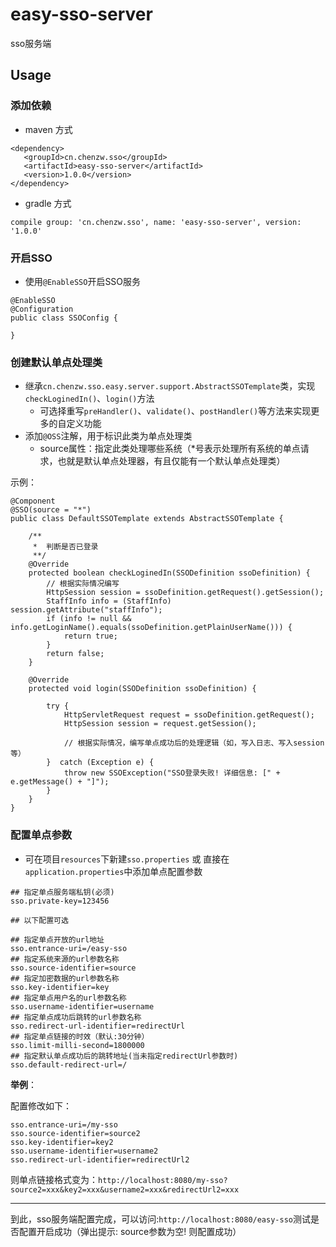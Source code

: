 # easy-sso-server

sso服务端


## Usage

### 添加依赖
 
- maven 方式
 
 ```
<dependency>
    <groupId>cn.chenzw.sso</groupId>
    <artifactId>easy-sso-server</artifactId>
    <version>1.0.0</version>
</dependency>
```

- gradle 方式

```
compile group: 'cn.chenzw.sso', name: 'easy-sso-server', version: '1.0.0'

```

### 开启SSO

- 使用`@EnableSSO`开启SSO服务

```
@EnableSSO
@Configuration
public class SSOConfig {

}
```

### 创建默认单点处理类

- 继承`cn.chenzw.sso.easy.server.support.AbstractSSOTemplate`类，实现`checkLoginedIn()`、`login()`方法
  - 可选择重写`preHandler()`、`validate()`、`postHandler()`等方法来实现更多的自定义功能
- 添加`@OSS`注解，用于标识此类为单点处理类
  -  source属性：指定此类处理哪些系统（*号表示处理所有系统的单点请求，也就是默认单点处理器，有且仅能有一个默认单点处理类）

示例：
```
@Component
@SSO(source = "*")
public class DefaultSSOTemplate extends AbstractSSOTemplate {

    /**
     *  判断是否已登录
     **/
    @Override
    protected boolean checkLoginedIn(SSODefinition ssoDefinition) {
        // 根据实际情况编写
        HttpSession session = ssoDefinition.getRequest().getSession();
        StaffInfo info = (StaffInfo) session.getAttribute("staffInfo");
        if (info != null && info.getLoginName().equals(ssoDefinition.getPlainUserName())) {
            return true;
        }
        return false;
    }

    @Override
    protected void login(SSODefinition ssoDefinition) {

        try {
            HttpServletRequest request = ssoDefinition.getRequest();
            HttpSession session = request.getSession();

            // 根据实际情况，编写单点成功后的处理逻辑（如，写入日志、写入session等）
        }  catch (Exception e) {
            throw new SSOException("SSO登录失败! 详细信息: [" + e.getMessage() + "]");
        }
    }
}
```

### 配置单点参数

- 可在项目`resources`下新建`sso.properties` 或 直接在`application.properties`中添加单点配置参数

```
## 指定单点服务端私钥(必须)
sso.private-key=123456

## 以下配置可选

## 指定单点开放的url地址
sso.entrance-uri=/easy-sso
## 指定系统来源的url参数名称
sso.source-identifier=source
## 指定加密数据的url参数名称
sso.key-identifier=key
## 指定单点用户名的url参数名称
sso.username-identifier=username
## 指定单点成功后跳转的url参数名称
sso.redirect-url-identifier=redirectUrl
## 指定单点链接的时效（默认:30分钟）
sso.limit-milli-second=1800000
## 指定默认单点成功后的跳转地址(当未指定redirectUrl参数时)
sso.default-redirect-url=/
```

**举例**：

配置修改如下：

```
sso.entrance-uri=/my-sso
sso.source-identifier=source2
sso.key-identifier=key2
sso.username-identifier=username2
sso.redirect-url-identifier=redirectUrl2
```

则单点链接格式变为：`http://localhost:8080/my-sso?source2=xxx&key2=xxx&username2=xxx&redirectUrl2=xxx`

---

到此，sso服务端配置完成，可以访问:`http://localhost:8080/easy-sso`测试是否配置开启成功（弹出提示: source参数为空! 则配置成功）


